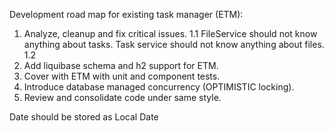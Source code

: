 Development road map for existing task manager (ETM):
1. Analyze, cleanup and fix critical issues.
1.1 FileService should not know anything about tasks. Task service should not know anything about files. 
1.2
2. Add liquibase schema and h2 support for ETM.
3. Cover with ETM with unit and component tests.
4. Introduce database managed concurrency (OPTIMISTIC locking).
5. Review and consolidate code under same style.


Date should be stored as Local Date
